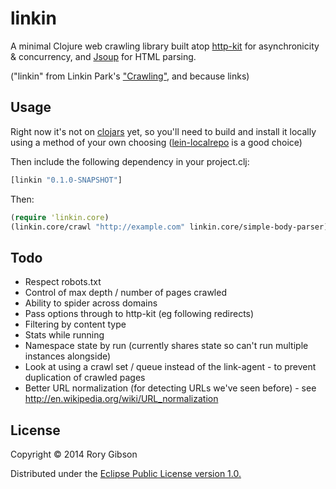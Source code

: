 # linkin

A minimal Clojure web crawling library built atop
[http-kit](http://http-kit.org) for asynchronicity & concurrency, and
[Jsoup](http://jsoup.org) for HTML parsing.

("linkin" from Linkin Park's
["Crawling"](http://www.azlyrics.com/lyrics/linkinpark/crawling.html),
and because links)


## Usage
Right now it's not on [clojars](http://clojars.org) yet, so you'll
need to build and install it locally using a method of your own choosing
([lein-localrepo](https://github.com/kumarshantanu/lein-localrepo)
is a good choice)

Then include the following dependency in your project.clj:
```clojure
[linkin "0.1.0-SNAPSHOT"]
```

Then:
```clojure
(require 'linkin.core)
(linkin.core/crawl "http://example.com" linkin.core/simple-body-parser)
```

## Todo
+ Respect robots.txt
+ Control of max depth / number of pages crawled
+ Ability to spider across domains
+ Pass options through to http-kit (eg following redirects)
+ Filtering by content type
+ Stats while running
+ Namespace state by run (currently shares state so can't run multiple instances alongside)
+ Look at using a crawl set / queue instead of the link-agent - to prevent duplication of crawled pages
+ Better URL normalization (for detecting URLs we've seen before) - see http://en.wikipedia.org/wiki/URL_normalization


## License

Copyright © 2014 Rory Gibson

Distributed under the [Eclipse Public License version 1.0.](http://www.eclipse.org/legal/epl-v10.html)
